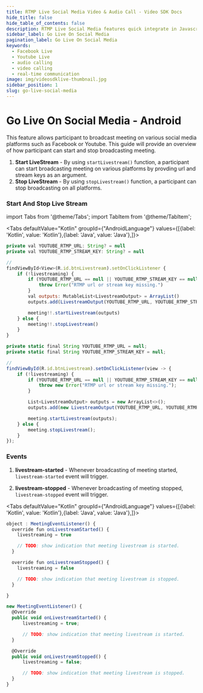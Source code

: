 ```yaml
---
title: RTMP Live Social Media Video & Audio Call - Video SDK Docs
hide_title: false
hide_table_of_contents: false
description: RTMP Live Social Media features quick integrate in Javascript, React JS, Android, IOS, React Native, Flutter with Video SDK to add live video & audio conferencing to your applications.
sidebar_label: Go Live On Social Media
pagination_label: Go Live On Social Media
keywords:
  - Facebook Live
  - Youtube Live
  - audio calling
  - video calling
  - real-time communication
image: img/videosdklive-thumbnail.jpg
sidebar_position: 1
slug: go-live-social-media
---
```


# Go Live On Social Media - Android

This feature allows participant to broadcast meeting on various social media platforms such as Facebook or Youtube.
This guide will provide an overview of how participant can start and stop broadcasting meeting.

1. **Start LiveStream** - By using `startLivestream()` function, a participant can start broadcasting meeting on various platforms by provding url and stream keys as an argument.
2. **Stop LiveStream** - By using `stopLivestream()` function, a participant can stop broadcasting on all platforms.

### Start And Stop Live Stream

import Tabs from '@theme/Tabs';
import TabItem from '@theme/TabItem';

<Tabs
defaultValue="Kotlin"
groupId={"AndroidLanguage"}
values={[{label: 'Kotlin', value: 'Kotlin'},{label: 'Java', value: 'Java'},]}>

<TabItem value="Kotlin">

```js
private val YOUTUBE_RTMP_URL: String? = null
private val YOUTUBE_RTMP_STREAM_KEY: String? = null

//
findViewById<View>(R.id.btnLivestream).setOnClickListener {
    if (!livestreaming) {
        if (YOUTUBE_RTMP_URL == null || YOUTUBE_RTMP_STREAM_KEY == null) {
            throw Error("RTMP url or stream key missing.")
        }
        val outputs: MutableList<LivestreamOutput> = ArrayList()
        outputs.add(LivestreamOutput(YOUTUBE_RTMP_URL, YOUTUBE_RTMP_STREAM_KEY))

        meeting!!.startLivestream(outputs)
    } else {
        meeting!!.stopLivestream()
    }
}
```

</TabItem>

<TabItem value="Java">

```js
private static final String YOUTUBE_RTMP_URL = null;
private static final String YOUTUBE_RTMP_STREAM_KEY = null;

//
findViewById(R.id.btnLivestream).setOnClickListener(view -> {
    if (!livestreaming) {
        if (YOUTUBE_RTMP_URL == null || YOUTUBE_RTMP_STREAM_KEY == null) {
            throw new Error("RTMP url or stream key missing.");
        }

        List<LivestreamOutput> outputs = new ArrayList<>();
        outputs.add(new LivestreamOutput(YOUTUBE_RTMP_URL, YOUTUBE_RTMP_STREAM_KEY));

        meeting.startLivestream(outputs);
    } else {
        meeting.stopLivestream();
    }
});
```

</TabItem>

</Tabs>

### Events

1. **livestream-started** - Whenever broadcasting of meeting started, `livestream-started` event will trigger.

2. **livestream-stopped** - Whenever broadcasting of meeting stopped, `livestream-stopped` event will trigger.

<Tabs
defaultValue="Kotlin"
groupId={"AndroidLanguage"}
values={[{label: 'Kotlin', value: 'Kotlin'},{label: 'Java', value: 'Java'},]}>

<TabItem value="Kotlin">

```js
object : MeetingEventListener() {
  override fun onLivestreamStarted() {
    livestreaming = true

    // TODO: show indication that meeting livestream is started.
  }

  override fun onLivestreamStopped() {
    livestreaming = false

    // TODO: show indication that meeting livestream is stopped.
  }

}
```

</TabItem>

<TabItem value="Java">

```js
new MeetingEventListener() {
  @Override
  public void onLivestreamStarted() {
      livestreaming = true;

      // TODO: show indication that meeting livestream is started.
  }

  @Override
  public void onLivestreamStopped() {
      livestreaming = false;

      // TODO: show indication that meeting livestream is stopped.
  }
}
```

</TabItem>

</Tabs>

